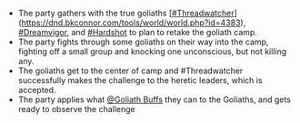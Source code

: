 *   The party gathers with the true goliaths [[#Threadwatcher](https://dnd.bkconnor.com/tools/world/world.php?id=4383)](https://dnd.bkconnor.com/tools/world/world.php?id=4383), [#Dreamvigor](https://dnd.bkconnor.com/tools/world/world.php?id=4387), and [#Hardshot](https://dnd.bkconnor.com/tools/world/world.php?id=4386) to plan to retake the goliath camp.
*   The party fights through some goliaths on their way into the camp, fighting off a small group and knocking one unconscious, but not killing any.
*   The goliaths get to the center of camp and #Threadwatcher successfully makes the challenge to the heretic leaders, which is accepted.
*   The party applies what [@Goliath Buffs](https://notes.bkconnor.com?id=89) they can to the Goliaths, and gets ready to observe the challenge